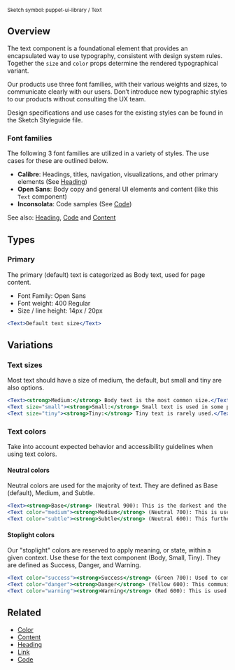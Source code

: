 <small class="rsg--pathline-29">Sketch symbol: puppet-ui-library / Text</small>

## Overview

The text component is a foundational element that provides an encapsulated way to use typography, consistent with design system rules. Together the `size` and `color` props determine the rendered typographical variant.

Our products use three font families, with their various weights and sizes, to communicate clearly with our users. Don’t introduce new typographic styles to our products without consulting the UX team.

Design specifications and use cases for the existing styles can be found in the Sketch Styleguide file.

### Font families

The following 3 font families are utilized in a variety of styles. The use cases for these are outlined below.

- <strong>Calibre</strong>: Headings, titles, navigation, visualizations, and other primary elements (See [Heading](#/React%20Components/Heading))
- <strong>Open Sans</strong>: Body copy and general UI elements and content (like this `Text` component)
- <strong>Inconsolata</strong>: Code samples (See [Code](#/React%20Components/Code))

See also: [Heading](#/React%20Components/Heading), [Code](#/React%20Components/Code) and [Content](#/React%20Components/Content)

## Types

### Primary

The primary (default) text is categorized as Body text, used for page content.

- Font Family: Open Sans
- Font weight: 400 Regular
- Size / line height: 14px / 20px

```jsx
<Text>Default text size</Text>
```

## Variations

### Text sizes

Most text should have a size of medium, the default, but small and tiny are also options.

```jsx
<Text><strong>Medium:</strong> Body text is the most common size.</Text>
<Text size="small"><strong>Small:</strong> Small text is used in some places like card content.</Text>
<Text size="tiny"><strong>Tiny:</strong> Tiny text is rarely used.</Text>
```

### Text colors

Take into account expected behavior and accessibility guidelines when using text colors.

#### Neutral colors

Neutral colors are used for the majority of text. They are defined as Base (default), Medium, and Subtle.

```jsx
<Text><strong>Base</strong> (Neutral 900): This is the darkest and the most commonly used.</Text>
<Text color="medium"><strong>Medium</strong> (Neutral 700): This is used to reduce emphasis on text.</Text>
<Text color="subtle"><strong>Subtle</strong> (Neutral 600): This further reduces emphasis and is reserved for asides and supplemental information. Use for heading styles Heading 5 and larger.</Text>
```

#### Stoplight colors

Our "stoplight" colors are reserved to apply meaning, or state, within a given context. Use these for the text component (Body, Small, Tiny). They are defined as Success, Danger, and Warning.

```jsx
<Text color="success"><strong>Success</strong> (Green 700): Used to communicate a successful operation or general approval.</Text>
<Text color="danger"><strong>Danger</strong> (Yellow 600): This communicates a dangerous, irrecoverable action or failure of some kind.</Text>
<Text color="warning"><strong>Warning</strong> (Red 600): This is used to call attention to specific information or to provide a warning. Can also be used to convey an unknown state IF that could be problematic for the user.</Text>
```

## Related

- [Color](#/React%20Components/Colors)
- [Content](#/React%20Components/Content)
- [Heading](#/React%20Components/Heading)
- [Link](#/React%20Components/Link)
- [Code](#/React%20Components/Code)
